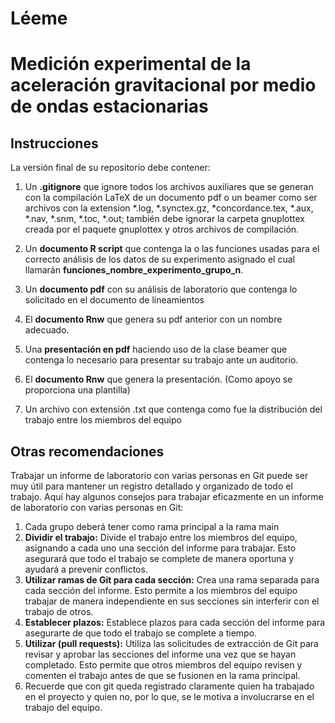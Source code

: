 # Léeme
# Medición experimental de la aceleración gravitacional por medio de ondas estacionarias
## Instrucciones 
La versión final de su repositorio debe contener:

1. Un **.gitignore** que ignore todos los archivos auxiliares que se generan con la compilación LaTeX de un documento pdf o un beamer como ser archivos con la extension *.log, *.synctex.gz, *concordance.tex, *.aux, *.nav, *.snm, *.toc, *.out; también debe ignorar la carpeta gnuplottex creada por el paquete gnuplottex y otros archivos de compilación.

2. Un **documento R script**  que contenga la o las funciones usadas para el correcto análisis de los datos de su experimento asignado el cual llamarán **funciones_nombre_experimento_grupo_n**.

3. Un **documento pdf** con su análisis de laboratorio que contenga lo solicitado en el documento de lineamientos

4. El **documento Rnw** que genera su pdf anterior con un nombre adecuado.
5. Una **presentación en pdf** haciendo uso de la clase beamer que contenga lo necesario para presentar su trabajo ante un auditorio.
6. El **documento Rnw** que genera la presentación. (Como apoyo se proporciona una plantilla)
7. Un archivo con extensión .txt que contenga como fue la distribución del trabajo entre los miembros del equipo

## Otras recomendaciones 
Trabajar un informe de laboratorio con varias personas en Git puede ser muy útil para mantener un registro detallado y organizado de todo el trabajo. Aquí hay algunos consejos para trabajar eficazmente en un informe de laboratorio con varias personas en Git:
1. Cada grupo deberá tener como rama principal a la rama main 
2. **Dividir el trabajo:** Divide el trabajo entre los miembros del equipo, asignando a cada uno una sección del informe para trabajar. Esto asegurará que todo el trabajo se complete de manera oportuna y ayudará a prevenir conflictos.
3. **Utilizar ramas de Git para cada sección:** Crea una rama separada para cada sección del informe. Esto permite a los miembros del equipo trabajar de manera independiente en sus secciones sin interferir con el trabajo de otros.
4. **Establecer plazos:** Establece plazos para cada sección del informe para asegurarte de que todo el trabajo se complete a tiempo. 
5. **Utilizar (pull requests):** Utiliza las solicitudes de extracción de Git para revisar y aprobar las secciones del informe una vez que se hayan completado. Esto permite que otros miembros del equipo revisen y comenten el trabajo antes de que se fusionen en la rama principal.
6. Recuerde que con git queda registrado claramente quien ha trabajado en el proyecto y quien no, por lo que, se le motiva a involucrarse en el trabajo del equipo.





